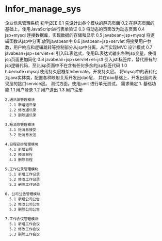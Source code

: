 # Infor_manage_sys
企业信息管理系统
  初学j2EE 
  0.1 先设计出各个模块的静态页面
  0.2 在静态页面的基础上，使用JavaScript进行表单验证
  0.3 将动态的页面改为动态页面
  0.4 jsp+mysql 连接数据库，实现数据的存储和显示
  0.5 javabean+jsp+mysql 将逻辑函数从jsp中分离 放到javabean中
  0.6 javabean+jsp+servlet 将接受用户参数，用户响应和逻辑跳转等控制部分从jsp中分离，从而实现MVC 设计模式
  0.7 javabean+jsp+servlet+el 引入EL表达式，使用EL表达式输出各种jsp变量，使得jsp页面更加简化
  0.8 javabean+jsp+servlet+el+jstl 引入jstl标签库，替代原有的jsp逻辑代码，至此jsp页面中不在含有任何多余的jsp标签代码
  1.0 hibernate+mysql 使用持久层框架hibernate，开发持久层。 将mysql中的表转化为java实体类，配置各种映射关系开发出dao层，
        并在dao基础上，开发出面向表现层的接口service层。 测试方面，使用junit 进行单元测试。
    需求确定
    1. 基础功能
      1.1 用户登录
      1.2 用户退出
      1.3 用户注册
      
    2.通讯录管理模块
      2.1 新增通讯录
      2.2 修改通讯录
      2.3 删除通讯录
    
    3.短消息管理模块
      3.1 短消息接受
      3.2 短消息发送
    
    4.日程安排管理模块
      4.1 新增日程
      4.2 修改日程
      4.3 删除日程
    
    5.工作记录管理模块
      5.1 新增工作记录
      5.2 修改工作记录
      5.3 删除工作记录
    
    6. 公司公告管理模块  
      5.1 新增公司公告
      5.2 修改公司公告
      5.3 删除公司公告
    
    7.工作会议管理模块
      5.1 新增工作会议
      5.2 修改工作会议
      5.3 删除工作会议
      
      
      
